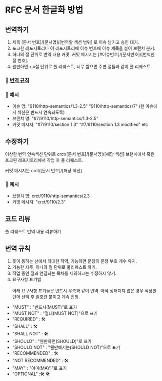 # RFC 문서 한글화 방법

## 번역하기
1. 제목 [문서 번호]/[문서명]/[번역할 섹션 범위] 로 이슈 남기고 승인 대기.
2. 포크한 레포지토리나 이 레포지토리에 이슈 번호에 이슈 제목을 붙여 브랜치 분기.
3. 하나의 절 단위로 번역 내용 커밋. 커밋 메시지는 [#이슈번호]/[문서번호]/[번역한 절 번호].
4. 웬만하면 x.x절 단위로 풀 리퀘스트, 너무 짧으면 주변 절들과 같이 풀 리퀘스트.

### 🧾 [번역 규칙](#번역-규칙)

### 🔎 예시
* 이슈 명: "9110/http-semantics/1.3-2.5" "9110/http-semantics/7" (한 이슈에서 섹션은 반드시 연속되도록)
* 브랜치 명: "#7/9110/http-semantics/1.3-2.5"
* 커밋 메시지: "#7/9110/section 1.3" "#7/9110/section 1.3 modified" etc

## 수정하기
이상한 번역 연속섹션 단위로 crct/[문서 번호]/[문서명]/[해당 섹션] 브랜치에서 혹은 포크된 레포지토리에서 작업 후 풀 리퀘스트.

커밋 메시지는 crct/[문서 번호]/[해당 섹션]

### 🔎 예시
* 브랜치 명: crct/9110/http-semantics/2.3
* 커밋 메시지: "crct/9110/2.3"

## 코드 리뷰
풀 리퀘스트 번역 내용 리뷰하기

## 번역 규칙
1. 뜻이 통하는 선에서 최대한 직역, 가능하면 문장의 문장 부호 개수 유지.
2. 가능한 자주, 하나의 절 단위로 풀리퀘스트 하기.
3. 작업 중인 절과 연결되는 목차를 제외하고는 수정하지 않기.
4. 요구사항 표기법<br><br>
  아래 요구사항 표기들은 반드시 우측과 같이 번역. 아직 정해지지 않은 경우 적당한 단어 선택 후 괄호란 붙이고 계속 진행.
  * "MUST" : "반드시(MUST)"로 표기
  * "MUST NOT" : "절대(MUST NOT)"으로 표기
  * "REQUIRED" : 🛠️
  * "SHALL" : 🛠️
  * "SHALL NOT" : 🛠️
  * "SHOULD" : "웬만하면(SHOULD)"로 표기
  * "SHOULD NOT" : "웬만해서는(SHOULD NOT)"으로 표기
  * "RECOMMENDED" : 🛠️
  * "NOT RECOMMENDED" : 🛠️
  * "MAY" : "아마(MAY)"로 표기
  * "OPTIONAL" :🛠 🛠️
